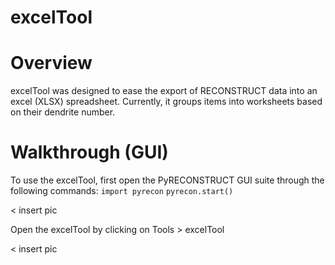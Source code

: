excelTool
=============

# Overview
excelTool was designed to ease the export of RECONSTRUCT data into an excel (XLSX) spreadsheet. Currently, it groups items into worksheets based on their dendrite number.

# Walkthrough (GUI)
To use the excelTool, first open the PyRECONSTRUCT GUI suite through the following commands:
	`import pyrecon`
	`pyrecon.start()`

< insert pic

Open the excelTool by clicking on Tools > excelTool

< insert pic



